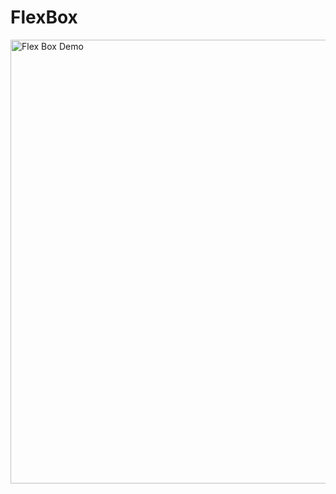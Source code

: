 # FlexBox

<img width="710" alt="Flex Box Demo" src="https://github.com/visiongirles/FlexBox/assets/62497903/eb84136e-130c-4d87-89ac-5eb5944b03fe">

